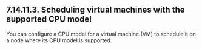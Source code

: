 ## 7.14.11.3. Scheduling virtual machines with the supported CPU model

You can configure a CPU model for a virtual machine (VM) to schedule it on a node where its CPU model is supported.

